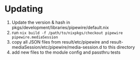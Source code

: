 # Updating

1. Update the version & hash in pkgs/development/libraries/pipewire/default.nix
2. run `nix build -f /path/to/nixpkgs/checkout pipewire pipewire.mediaSession`
3. copy all JSON files from result/etc/pipewire and result-mediaSession/etc/pipewire/media-session.d to this directory
4. add new files to the module config and passthru tests
